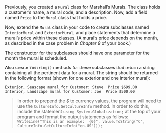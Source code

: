 Previously, you created a `Mural` class for Marshall’s Murals. The class holds a
customer’s name, a mural code, and a description. Now, add a field named `Price` to the `Mural` class that holds a price. 

Now, extend the `Mural` class in your code to create subclasses named `InteriorMural` and `ExteriorMural`, and place statements that determine a mural’s price within these classes. (A mural’s price depends on the month, as described in the case problem in *Chapter 9* of your book.) 

The constructor for the subclasses should have one parameter for the month the mural is scheduled.

Also create `ToString()` methods for these subclasses that return a string containing all the pertinent data for a mural.  The string should be returned in the following format (shown for one exterior and one interior mural):
```
Exterior, Seascape mural for Customer: Steve  Price $699.00
Interior, Landscape mural for Customer: Joe  Price $500.00
```

> In order to prepend the *$* to currency values, the program will need to use the `CultureInfo.GetCultureInfo` method. In order to do this, include the statement `using System.Globalization;` at the top of your program and format the output statements as follows: `WriteLine("This is an example:  {0}", value.ToString("C", CultureInfo.GetCultureInfo("en-US")));`

